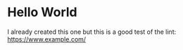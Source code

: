 # Hello World

I already created this one but this is a good test of the lint: https://www.example.com/
